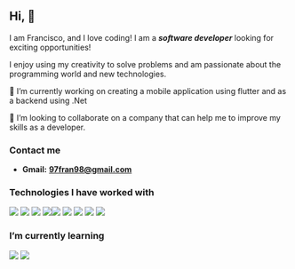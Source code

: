 ## Hi, 👋 
I am Francisco, and I love coding! I am a _**software developer**_ looking for exciting opportunities! 

I enjoy using my creativity to solve problems and am passionate about the programming world and new technologies.

🔭 I’m currently working on creating a mobile application using flutter and as a backend using .Net

💞️ I’m looking to collaborate on a company that can help me to improve my skills as a developer.

### Contact me

- **Gmail:**		**97fran98@gmail.com**




### Technologies I have worked with
<a href="https://www.w3schools.com/html/" target="_blank"><img src="https://img.icons8.com/color/48/000000/html-5.png"/></a> <a href="https://www.w3schools.com/css/" target="_blank"><img src="https://img.icons8.com/color/48/000000/css3.png"/></a> <a href="https://www.javascript.com/" target="_blank"><img src="https://img.icons8.com/color/48/000000/javascript.png"/></a> <a href="https://www.typescriptlang.org/" target="_blank"><img src="https://img.icons8.com/color/48/000000/typescript.png"/></a><a href="https://reactjs.org/" target="_blank"><img src="https://img.icons8.com/color/48/000000/react-native.png"/></a>  <a href="https://es.redux.js.org/"><img src="https://img.icons8.com/color/48/redux.png"></img></a>  <a href="https://nodejs.org/" target="_blank"><img src="https://img.icons8.com/color/48/000000/nodejs.png"/></a> <a href="https://git-scm.com/" target="_blank"><img src="https://img.icons8.com/color/48/000000/git.png"/></a> <a href="https://flutter.dev/" target="_blank"><img src="https://img.icons8.com/ios-filled/48/c-sharp-logo.png"/></a> 


### I’m currently learning

<a href="https://go.dev/" target="_blank"><img src="https://img.icons8.com/color/48/golang.png"/></a>
<a href="https://flutter.dev/" target="_blank"><img src="https://img.icons8.com/color/48/000000/flutter.png"/></a>
